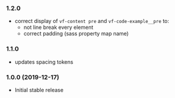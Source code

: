 ### 1.2.0

* correct display of `vf-content pre` and `vf-code-example__pre` to:
  * not line break every element
  * correct padding (sass property map name)

### 1.1.0

* updates spacing tokens

### 1.0.0 (2019-12-17)

* Initial stable release
